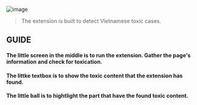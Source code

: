 ![image](https://github.com/HMPhuoc/Toxic_Detection_extension/assets/94670932/b8e59890-60d0-47dc-9187-13eea9d5ae0f)

> The extension is built to detect Vietnamese toxic cases.
## **GUIDE**
#### The little screen in the middle is to run the extension. Gather the page's information and check for toxication.
#### The littke textbox is to show the toxic content that the extension has found.
#### The little ball is to hightlight the part that have the found toxic content.
